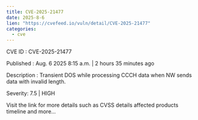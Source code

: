 ```yaml
--- 
title: CVE-2025-21477
date: 2025-8-6
lien: "https://cvefeed.io/vuln/detail/CVE-2025-21477"
categories:
  - cve
---
```


CVE ID : CVE-2025-21477

Published :  Aug. 6
2025
8:15 a.m. | 2 hours
35 minutes ago

Description : Transient DOS while processing CCCH data when NW sends data with invalid length.

Severity: 7.5 | HIGH

Visit the link for more details
such as CVSS details
affected products
timeline
and more...
